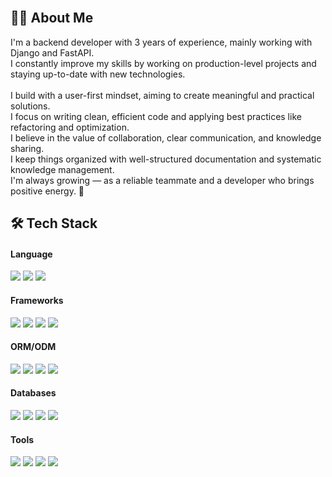 
<br>
<h2>👋🏻 About Me</h2>
I'm a backend developer with 3 years of experience, mainly working with Django and FastAPI. <br>
I constantly improve my skills by working on production-level projects and staying up-to-date with new technologies. <br>
<br>
I build with a user-first mindset, aiming to create meaningful and practical solutions.  <br>
I focus on writing clean, efficient code and applying best practices like refactoring and optimization.  <br>
I believe in the value of collaboration, clear communication, and knowledge sharing.  <br>
I keep things organized with well-structured documentation and systematic knowledge management. <br> 
I'm always growing — as a reliable teammate and a developer who brings positive energy. 🚀  <br>

<!-- ### Junior Server-Backend Developer -->
  <h2>🛠️ Tech Stack</h2>
  <h4>Language</h4>
  <p>
  <img src="https://img.shields.io/badge/Python-3776AB?style=flat-square&logo=Python&logoColor=white"/>
  <img src="https://img.shields.io/badge/JavaScript-F7DF1E?style=flat-square&logo=JavaScript&logoColor=white"/>
  <img src="https://img.shields.io/badge/TypeScript-3178C6?style=flat-square&logo=TypeScript&logoColor=white"/>
  </p>
  <h4>Frameworks</h4>
  <p>
  <img src="https://img.shields.io/badge/Django-092E20?style=flat-square&logo=Django&logoColor=white"/>
  <img src="https://img.shields.io/badge/Django Rest Framework-092E20?style=flat-square&logo=Django&logoColor=white"/>
  <img src="https://img.shields.io/badge/FastAPI-009688?style=flat-square&logo=FastAPI&logoColor=white"/>
  <img src="https://img.shields.io/badge/NestJS-E0234E?style=flat-square&logo=NestJS&logoColor=white"/>
  </p>
  <h4>ORM/ODM</h4>
  <p>
  <img src="https://img.shields.io/badge/Django ORM-092E20?style=flat-square&logo=Django&logoColor=white"/>
  <img src="https://img.shields.io/badge/SQLAlchemy-D71F00?style=flat-square&logo=SQLAlchemy&logoColor=white"/>
  <img src="https://img.shields.io/badge/TypeORM-F98B2B?style=flat-square&logo=typeorm&logoColor=white"/>
  <img src="https://img.shields.io/badge/ODMantic-47A248?style=flat-square&logo=mongodb&logoColor=white"/>
  </p>
  <h4>Databases</h4>
  <p>
  <img src="https://img.shields.io/badge/PostgreSQL-4169E1?style=flat-square&logo=postgresql&logoColor=white"/>
  <img src="https://img.shields.io/badge/MySQL-4479A1?style=flat-square&logo=mysql&logoColor=white"/>
  <img src="https://img.shields.io/badge/SQLite-003B57?style=flat-square&logo=sqlite&logoColor=white"/>
  <img src="https://img.shields.io/badge/MongoDB-DDDF72?style=flat-square&logo=mongodb&logoColor=white"/>
  </p>
  <h4>Tools</h4>
  <p>
  <img src="https://img.shields.io/badge/Git-F05032?style=flat-square&logo=git&logoColor=white"/>
  <img src="https://img.shields.io/badge/Figma-F24E1E?style=flat-square&logo=figma&logoColor=white"/>
  <img src="https://img.shields.io/badge/Slack-4A154B?style=flat-square&logo=slack&logoColor=white"/>
  <img src="https://img.shields.io/badge/Notion-000000?style=flat-square&logo=notion&logoColor=white"/>
  </p>
  <br>
<!--   <img src="https://github-readme-stats.vercel.app/api?username=developer-kms&theme=buefy&show_icons=true"> -->
